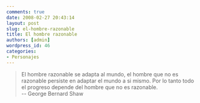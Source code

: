 ```yaml
---
comments: true
date: 2008-02-27 20:43:14
layout: post
slug: el-hombre-razonable
title: El hombre razonable
authors: [admin]
wordpress_id: 46
categories:
- Personajes
---
```


> El hombre razonable se adapta al mundo, el hombre que no es razonable persiste en adaptar el mundo a si mismo. Por lo tanto todo el progreso depende del hombre que no es razonable.\
> -- George Bernard Shaw




